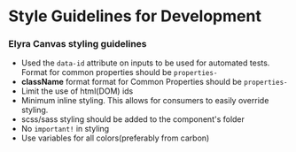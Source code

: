 # Style Guidelines for Development

### Elyra Canvas styling guidelines
- Used the `data-id` attribute on inputs to be used for automated tests.  Format for common properties should be `properties-`
- **className** format format for Common Properties should be `properties-`
- Limit the use of html(DOM) ids
- Minimum inline styling.  This allows for consumers to easily override styling.
- scss/sass styling should be added to the component's folder
- No `important!` in styling
- Use variables for all colors(preferably from carbon)
